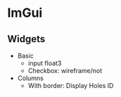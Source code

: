
# ImGui

##  Widgets
* Basic
    * input float3
    * Checkbox: wireframe/not
* Columns
    * With border: Display Holes ID
